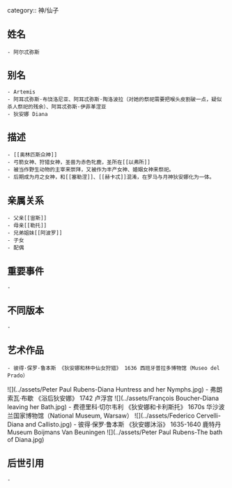 category:: 神/仙子
## 姓名
	- 阿尔忒弥斯
## 别名
	- Artemis
	- 阿耳忒弥斯·布饶洛尼亚、阿耳忒弥斯·陶洛波拉（对她的祭祀需要把喉头皮割破一点，疑似杀人祭祀的残余）、阿耳忒弥斯·伊菲革涅亚
	- 狄安娜 Diana
## 描述
	- [[奥林匹斯众神]]
	- 弓箭女神、狩猎女神，圣兽为赤色牝鹿，圣所在[[以弗所]]
	- 被当作野生动物的主宰来崇拜，又被作为丰产女神、婚姻女神来祭祀。
	- 后期成为月之女神，和[[塞勒涅]]、[[赫卡忒]]混淆，在罗马与月神狄安娜化为一体。
## 亲属关系
	- 父亲[[宙斯]]
	- 母亲[[勒托]]
	- 兄弟姐妹[[阿波罗]]
	- 子女
	- 配偶
## 重要事件
	-
## 不同版本
	-
## 艺术作品
	- 彼得·保罗·鲁本斯 《狄安娜和林中仙女狩猎》 1636 西班牙普拉多博物馆（Museo del Prado）
 ![](../assets/Peter Paul Rubens-Diana Huntress and her Nymphs.jpg)
	- 弗朗索瓦·布歇 《浴后狄安娜》 1742 卢浮宫
 ![](../assets/François Boucher-Diana leaving her Bath.jpg)
	- 费德里科·切尔韦利 《狄安娜和卡利斯托》 1670s 华沙波兰国家博物馆（National Museum, Warsaw）
 ![](../assets/Federico Cervelli-Diana and Callisto.jpg)
	- 彼得·保罗·鲁本斯 《狄安娜沐浴》 1635-1640 鹿特丹Museum Boijmans Van Beuningen
 ![](../assets/Peter Paul Rubens-The bath of Diana.jpg)
## 后世引用
	-
